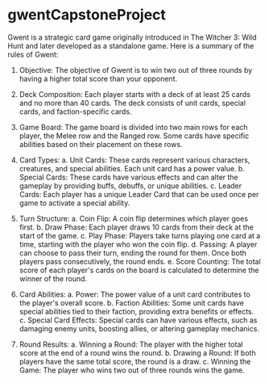 # gwentCapstoneProject

Gwent is a strategic card game originally introduced in The Witcher 3: Wild Hunt and later developed as a standalone game. Here is a summary of the rules of Gwent:

1. Objective: The objective of Gwent is to win two out of three rounds by having a higher total score than your opponent.

2. Deck Composition: Each player starts with a deck of at least 25 cards and no more than 40 cards. The deck consists of unit cards, special cards, and faction-specific cards.

3. Game Board: The game board is divided into two main rows for each player, the Melee row and the Ranged row. Some cards have specific abilities based on their placement on these rows.

4. Card Types:
   a. Unit Cards: These cards represent various characters, creatures, and special abilities. Each unit card has a power value.
   b. Special Cards: These cards have various effects and can alter the gameplay by providing buffs, debuffs, or unique abilities.
   c. Leader Cards: Each player has a unique Leader Card that can be used once per game to activate a special ability.

5. Turn Structure:
   a. Coin Flip: A coin flip determines which player goes first.
   b. Draw Phase: Each player draws 10 cards from their deck at the start of the game.
   c. Play Phase: Players take turns playing one card at a time, starting with the player who won the coin flip.
   d. Passing: A player can choose to pass their turn, ending the round for them. Once both players pass consecutively, the round ends.
   e. Score Counting: The total score of each player's cards on the board is calculated to determine the winner of the round.

6. Card Abilities:
   a. Power: The power value of a unit card contributes to the player's overall score.
   b. Faction Abilities: Some unit cards have special abilities tied to their faction, providing extra benefits or effects.
   c. Special Card Effects: Special cards can have various effects, such as damaging enemy units, boosting allies, or altering gameplay mechanics.

7. Round Results:
   a. Winning a Round: The player with the higher total score at the end of a round wins the round.
   b. Drawing a Round: If both players have the same total score, the round is a draw.
   c. Winning the Game: The player who wins two out of three rounds wins the game.

